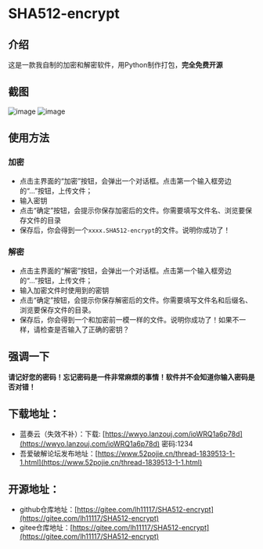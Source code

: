 # SHA512-encrypt
## 介绍
这是一款我自制的加密和解密软件，用Python制作打包，**完全免费开源**

## 截图
![image](https://github.com/lh11117/SHA512-encrypt/assets/99455215/520459af-8021-461a-8221-d1207125a0ce)
![image](https://github.com/lh11117/SHA512-encrypt/assets/99455215/a23bcc41-2d78-445f-ab22-99ceab3a843f)

## 使用方法
### 加密
- 点击主界面的“加密”按钮，会弹出一个对话框。点击第一个输入框旁边的“...”按钮，上传文件；
- 输入密钥
- 点击“确定”按钮，会提示你保存加密后的文件。你需要填写文件名、浏览要保存文件的目录
- 保存后，你会得到一个`xxxx.SHA512-encrypt`的文件。说明你成功了！

### 解密
- 点击主界面的“解密”按钮，会弹出一个对话框。点击第一个输入框旁边的“...”按钮，上传文件；
- 输入加密文件时使用到的密钥
- 点击“确定”按钮，会提示你保存解密后的文件。你需要填写文件名和后缀名、浏览要保存文件的目录。
- 保存后，你会得到一个和加密前一模一样的文件。说明你成功了！如果不一样，请检查是否输入了正确的密钥？

## 强调一下
**请记好您的密码！忘记密码是一件非常麻烦的事情！软件并不会知道你输入密码是否对错！**

## 下载地址：
- 蓝奏云（失效不补）：下载: [https://wwyo.lanzouj.com/ioWRQ1a6p78d](https://wwyo.lanzouj.com/ioWRQ1a6p78d) 密码:1234
- 吾爱破解论坛发布地址：[https://www.52pojie.cn/thread-1839513-1-1.html](https://www.52pojie.cn/thread-1839513-1-1.html)

## 开源地址：
- github仓库地址：[https://gitee.com/lh11117/SHA512-encrypt](https://gitee.com/lh11117/SHA512-encrypt)
- gitee仓库地址：[https://gitee.com/lh11117/SHA512-encrypt](https://gitee.com/lh11117/SHA512-encrypt)
